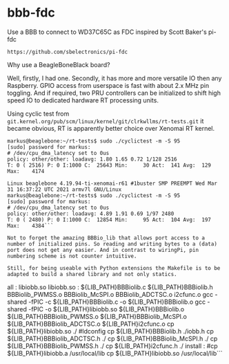 # bbb-fdc
Use a BBB to connect to WD37C65C as FDC inspired by Scott Baker's pi-fdc

`https://github.com/sbelectronics/pi-fdc`

Why use a BeagleBoneBlack board?

Well, firstly, I had one. Secondly, it has more and more versatile IO then any Raspberry. GPIO access from userspace is fast with about 2.x MHz pin toggling. And if required, two PRU controllers can be initialized to shift high speed IO to dedicated hardware RT processing units. 

Using cyclic test from `git.kernel.org/pub/scm/linux/kernel/git/clrkwllms/rt-tests.git` it became obvious, RT is apparently better choice over Xenomai RT kernel.

```Linux beaglebone 4.19.94-ti-rt-r61 #1buster SMP PREEMPT RT Wed Mar 31 15:22:19 UTC 2021 armv7l GNU/Linux
markus@beaglebone:~/rt-tests$ sudo ./cyclictest -m -S 95
[sudo] password for markus:
# /dev/cpu_dma_latency set to 0us
policy: other/other: loadavg: 1.80 1.65 0.72 1/128 2516
T: 0 ( 2516) P: 0 I:1000 C:  25643 Min:     30 Act:  141 Avg:  129 Max:    4174

Linux beaglebone 4.19.94-ti-xenomai-r61 #1buster SMP PREEMPT Wed Mar 31 16:37:22 UTC 2021 armv7l GNU/Linux
markus@beaglebone:~/rt-tests$ sudo ./cyclictest -m -S 95
[sudo] password for markus:
# /dev/cpu_dma_latency set to 0us
policy: other/other: loadavg: 4.89 1.91 0.69 1/97 2480
T: 0 ( 2480) P: 0 I:1000 C:  12854 Min:     95 Act:  104 Avg:  197 Max:    4384```

Not to forget the amazing BBBio_lib that allows port access to a number of initialized pins. So reading and writing bytes to a (data) port does not get any easier. And in contrast to wiringPi, pin numbering scheme is not counter intuitive.

Still, for being useable with Python extensions the Makefile is to be adapted to build a shared library and not only statics.

```
all : libiobb.so
libiobb.so : ${LIB_PATH}BBBiolib.c ${LIB_PATH}BBBiolib.h BBBiolib_PWMSS.o BBBiolib_McSPI.o BBBiolib_ADCTSC.o i2cfunc.o
	gcc -shared -fPIC -c ${LIB_PATH}BBBiolib.c -o ${LIB_PATH}BBBiolib.o
	gcc -shared -fPIC -o ${LIB_PATH}libiobb.so ${LIB_PATH}BBBiolib.o ${LIB_PATH}BBBiolib_PWMSS.o ${LIB_PATH}BBBiolib_McSPI.o ${LIB_PATH}BBBiolib_ADCTSC.o ${LIB_PATH}i2cfunc.o
	cp ${LIB_PATH}libiobb.so ./
	#ldconfig
	cp ${LIB_PATH}BBBiolib.h ./iobb.h
	cp ${LIB_PATH}BBBiolib_ADCTSC.h ./
	cp ${LIB_PATH}BBBiolib_McSPI.h ./
	cp ${LIB_PATH}BBBiolib_PWMSS.h ./
	cp ${LIB_PATH}i2cfunc.h ./
install :
	#cp ${LIB_PATH}libiobb.a /usr/local/lib
	cp ${LIB_PATH}libiobb.so /usr/local/lib```

